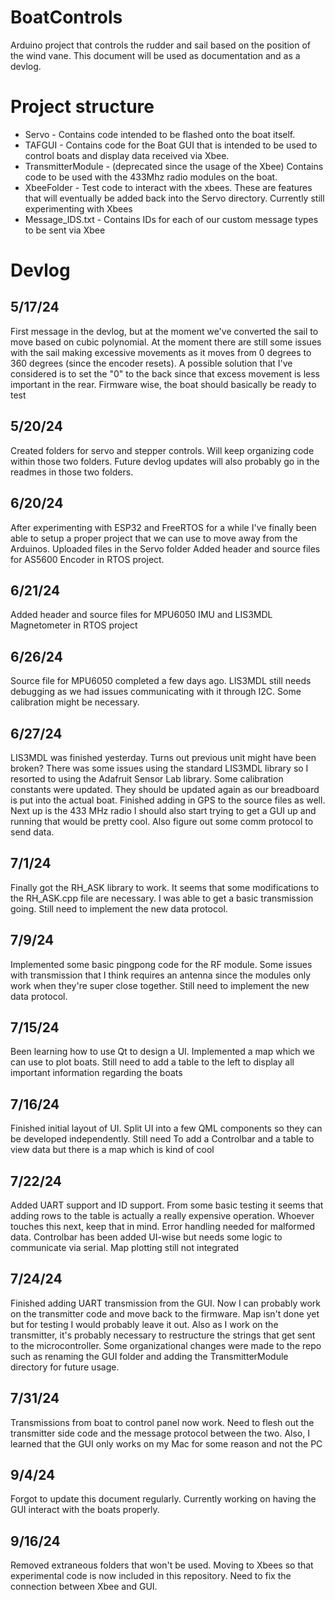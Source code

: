 # BoatControls
Arduino project that controls the rudder and sail based on the position of the wind vane. This document will be used as documentation and as a devlog.

# Project structure 
 - Servo - Contains code intended to be flashed onto the boat itself. 
 - TAFGUI - Contains code for the Boat GUI that is intended to be used to control boats and display data received via Xbee.
 - TransmitterModule - (deprecated since the usage of the Xbee) Contains code to be used with the 433Mhz radio modules on the boat. 
 - XbeeFolder - Test code to interact with the xbees. These are features that will eventually be added back into the Servo directory. Currently still experimenting with Xbees
 - Message_IDS.txt - Contains IDs for each of our custom message types to be sent via Xbee

# Devlog  

## 5/17/24
First message in the devlog, but at the moment we've converted the sail to move based on cubic polynomial. At the moment there are still some issues with the sail making excessive movements as it 
moves from 0 degrees to 360 degrees (since the encoder resets). A possible solution that I've considered is to set the "0" to the back since that excess movement is less important in the rear. 
Firmware wise, the boat should basically be ready to test 

## 5/20/24
Created folders for servo and stepper controls. Will keep organizing code within those two folders. Future devlog updates will also probably go in the readmes in those two folders.   

## 6/20/24 
After experimenting with ESP32 and FreeRTOS for a while I've finally been able to setup a proper project that we can use to move away from the Arduinos. Uploaded files in the Servo folder
Added header and source files for AS5600 Encoder in RTOS project. 

## 6/21/24 
Added header and source files for MPU6050 IMU and LIS3MDL Magnetometer in RTOS project 

## 6/26/24 
Source file for MPU6050 completed a few days ago. LIS3MDL still needs debugging as we had issues communicating with it through I2C. Some calibration might be necessary. 

## 6/27/24 
LIS3MDL was finished yesterday. Turns out previous unit might have been broken? There was some issues using the standard LIS3MDL library so I resorted to using the Adafruit Sensor Lab library.
Some calibration constants were updated. They should be updated again as our breadboard is put into the actual boat. Finished adding in GPS to the source files as well. Next up is the 433 MHz radio
I should also start trying to get a GUI up and running that would be pretty cool. Also figure out some comm protocol to send data.

## 7/1/24 
Finally got the RH_ASK library to work. It seems that some modifications to the RH_ASK.cpp file are necessary. I was able to get a basic transmission going. Still need to implement the new 
data protocol. 

## 7/9/24 
Implemented some basic pingpong code for the RF module. Some issues with transmission that I think requires an antenna since the modules only work when they're super close together. Still 
need to implement the new data protocol.

## 7/15/24
Been learning how to use Qt to design a UI. Implemented a map which we can use to plot boats. Still need to add a table to the left to display all important information regarding the boats

## 7/16/24 
Finished initial layout of UI. Split UI into a few QML components so they can be developed independently. Still need 
To add a Controlbar and a table to view data but there is a map which is kind of cool

## 7/22/24 
Added UART support and ID support. From some basic testing it seems that adding rows to the table is actually a really expensive operation.
Whoever touches this next, keep that in mind. Error handling needed for malformed data. Controlbar has been added UI-wise but needs some logic to communicate via serial.
Map plotting still not integrated

## 7/24/24 
Finished adding UART transmission from the GUI. Now I can probably work on the transmitter code and move back to the firmware. Map isn't done yet but for testing I would probably leave it out.
Also as I work on the transmitter, it's probably necessary to restructure the strings that get sent to the microcontroller. Some organizational changes were made to the repo such as renaming the 
GUI folder and adding the TransmitterModule directory for future usage.

## 7/31/24
Transmissions from boat to control panel now work. Need to flesh out the transmitter side code and the message protocol between the two. Also, I learned that the GUI only works on my Mac for some 
reason and not the PC

## 9/4/24 
Forgot to update this document regularly. Currently working on having the GUI interact with the boats properly.

## 9/16/24
Removed extraneous folders that won't be used. Moving to Xbees so that experimental code is now included in this repository. Need to fix the connection between Xbee and GUI.
